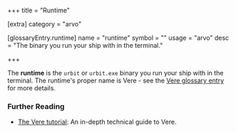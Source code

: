 +++
title = "Runtime"

[extra]
category = "arvo"

[glossaryEntry.runtime]
name = "runtime"
symbol = ""
usage = "arvo"
desc = "The binary you run your ship with in the terminal."

+++

The **runtime** is the `urbit` or `urbit.exe` binary you run your ship with in
the terminal. The runtime's proper name is Vere - see the [Vere glossary
entry](/glossary/vere) for more details.

### Further Reading

- [The Vere tutorial](/system/runtime/): An in-depth technical guide to Vere.
